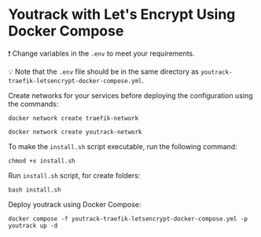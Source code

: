 # Youtrack with Let's Encrypt Using Docker Compose

❗ Change variables in the `.env` to meet your requirements.

💡 Note that the `.env` file should be in the same directory as `youtrack-traefik-letsencrypt-docker-compose.yml`.

Create networks for your services before deploying the configuration using the commands:

`docker network create traefik-network`

`docker network create youtrack-network`

To make the `install.sh` script executable, run the following command:

`chmod +x install.sh`

Run  `install.sh` script, for create folders:

`bash install.sh`


Deploy youtrack using Docker Compose:

`docker compose -f youtrack-traefik-letsencrypt-docker-compose.yml -p youtrack up -d`
